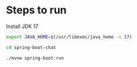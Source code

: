 # Steps to run

Install JDK 17

```bash
export JAVA_HOME=$(/usr/libexec/java_home -v 17)

cd spring-boot-chat

./mvnw spring-boot:run

```

